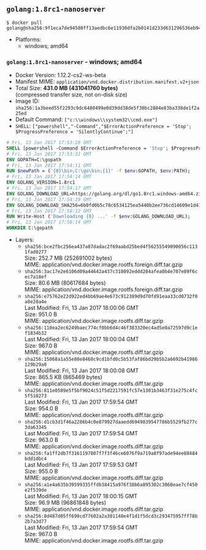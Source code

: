 ## `golang:1.8rc1-nanoserver`

```console
$ docker pull golang@sha256:9f1eca7de94580ff13aedbc6e11930dfa2b0141d233d631296536eb94295619f
```

-	Platforms:
	-	windows; amd64

### `golang:1.8rc1-nanoserver` - windows; amd64

-	Docker Version: 1.12.2-cs2-ws-beta
-	Manifest MIME: `application/vnd.docker.distribution.manifest.v2+json`
-	Total Size: **431.0 MB (431041760 bytes)**  
	(compressed transfer size, not on-disk size)
-	Image ID: `sha256:1a3beed55f2293c9dc6480499e0d39dd38de5f30bc2804e83ba338de1f2a25ed`
-	Default Command: `["c:\\windows\\system32\\cmd.exe"]`
-	`SHELL`: `["powershell","-Command","$ErrorActionPreference = 'Stop'; $ProgressPreference = 'SilentlyContinue';"]`

```dockerfile
# Fri, 13 Jan 2017 17:53:28 GMT
SHELL [powershell -Command $ErrorActionPreference = 'Stop'; $ProgressPreference = 'SilentlyContinue';]
# Fri, 13 Jan 2017 17:53:31 GMT
ENV GOPATH=C:\gopath
# Fri, 13 Jan 2017 17:54:11 GMT
RUN $newPath = ('{0}\bin;C:\go\bin;{1}' -f $env:GOPATH, $env:PATH); 	Write-Host ('Updating PATH: {0}' -f $newPath); 	setx /M PATH $newPath;
# Fri, 13 Jan 2017 17:54:14 GMT
ENV GOLANG_VERSION=1.8rc1
# Fri, 13 Jan 2017 17:54:17 GMT
ENV GOLANG_DOWNLOAD_URL=https://golang.org/dl/go1.8rc1.windows-amd64.zip
# Fri, 13 Jan 2017 17:54:19 GMT
ENV GOLANG_DOWNLOAD_SHA256=6b0fd0b5c78c6534125ea5440b2ee736cd14609e1d41eb45167ff2a37c2718c3
# Fri, 13 Jan 2017 17:58:12 GMT
RUN Write-Host ('Downloading {0} ...' -f $env:GOLANG_DOWNLOAD_URL); 	Invoke-WebRequest -Uri $env:GOLANG_DOWNLOAD_URL -OutFile 'go.zip'; 		Write-Host ('Verifying sha256 ({0}) ...' -f $env:GOLANG_DOWNLOAD_SHA256); 	if ((Get-FileHash go.zip -Algorithm sha256).Hash -ne $env:GOLANG_DOWNLOAD_SHA256) { 		Write-Host 'FAILED!'; 		exit 1; 	}; 		Write-Host 'Expanding ...'; 	Expand-Archive go.zip -DestinationPath C:\; 		Write-Host 'Verifying install ("go version") ...'; 	go version; 		Write-Host 'Removing ...'; 	Remove-Item go.zip -Force; 		Write-Host 'Complete.';
# Fri, 13 Jan 2017 17:58:14 GMT
WORKDIR C:\gopath
```

-	Layers:
	-	`sha256:bce2fbc256ea437a87dadac2f69aabd25bed4f56255549090056c1131fad0277`  
		Size: 252.7 MB (252691002 bytes)  
		MIME: application/vnd.docker.image.rootfs.foreign.diff.tar.gzip
	-	`sha256:3ac17e2e6106d09a44642a437c318092eddd284afea0b4e707e89f6cec7a18ef`  
		Size: 80.6 MB (80617684 bytes)  
		MIME: application/vnd.docker.image.rootfs.foreign.diff.tar.gzip
	-	`sha256:e75762e22d922ed4bb69ae4e673c912389d9d70fd91eaa33cd0732f0a8e28a4e`  
		Last Modified: Fri, 13 Jan 2017 18:00:06 GMT  
		Size: 951.0 B  
		MIME: application/vnd.docker.image.rootfs.diff.tar.gzip
	-	`sha256:110ea2ec6249baec774cf0bb6d4c46f383320ec4ad5e0a72597d9c1ef1834b32`  
		Last Modified: Fri, 13 Jan 2017 18:00:04 GMT  
		Size: 967.0 B  
		MIME: application/vnd.docker.image.rootfs.diff.tar.gzip
	-	`sha256:15068a1a55e80e8468c9cd1bfd0c5b53faf86bd29b5b2a6692b41986129b29a8`  
		Last Modified: Fri, 13 Jan 2017 18:00:08 GMT  
		Size: 865.5 KB (865469 bytes)  
		MIME: application/vnd.docker.image.rootfs.diff.tar.gzip
	-	`sha256:811e0589e5f5bf9024c51f5d2217591fc57e1301b3463f31e275c4fc5f510273`  
		Last Modified: Fri, 13 Jan 2017 17:59:54 GMT  
		Size: 954.0 B  
		MIME: application/vnd.docker.image.rootfs.diff.tar.gzip
	-	`sha256:d1cb3d1f46a2286b4c0e879927daaedd6949839547786b5529fb277c3da63345`  
		Last Modified: Fri, 13 Jan 2017 17:59:54 GMT  
		Size: 963.0 B  
		MIME: application/vnd.docker.image.rootfs.diff.tar.gzip
	-	`sha256:fa1ff2db7f3161197807f7f3f46ce6076f9a719a8f97ade94ee88484bdd1dbc4`  
		Last Modified: Fri, 13 Jan 2017 17:59:53 GMT  
		Size: 955.0 B  
		MIME: application/vnd.docker.image.rootfs.diff.tar.gzip
	-	`sha256:a1e4a635b39599335ffdb38415a976f38b6a895302c3060eae7cf450e2f539de`  
		Last Modified: Fri, 13 Jan 2017 18:00:15 GMT  
		Size: 96.9 MB (96861848 bytes)  
		MIME: application/vnd.docker.image.rootfs.diff.tar.gzip
	-	`sha256:8d487d05ff690cd77602a2a301148e4f1d1f5dcd3c293475957ff78b2b7a3d77`  
		Last Modified: Fri, 13 Jan 2017 17:59:54 GMT  
		Size: 967.0 B  
		MIME: application/vnd.docker.image.rootfs.diff.tar.gzip
